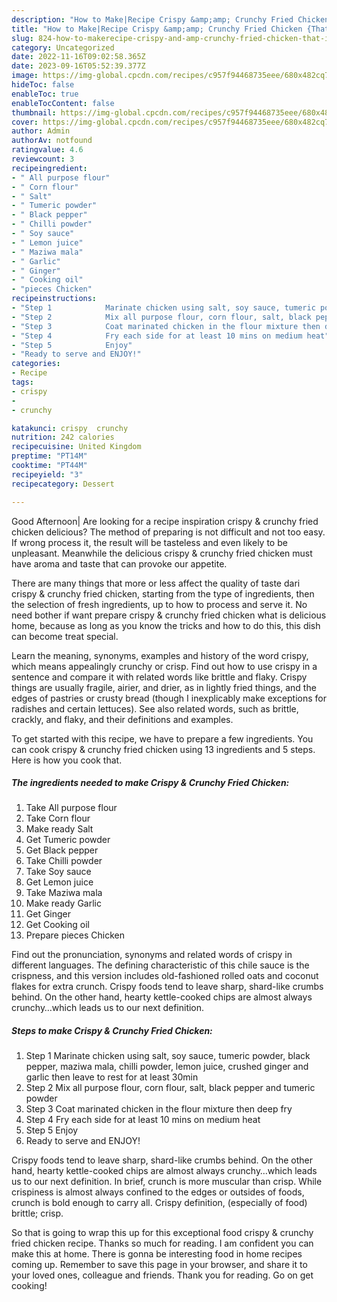 ```yaml
---
description: "How to Make|Recipe Crispy &amp;amp; Crunchy Fried Chicken {That is Delicious"
title: "How to Make|Recipe Crispy &amp;amp; Crunchy Fried Chicken {That is Delicious"
slug: 824-how-to-makerecipe-crispy-and-amp-crunchy-fried-chicken-that-is-delicious
category: Uncategorized
date: 2022-11-16T09:02:58.365Z
date: 2023-09-16T05:52:39.377Z
image: https://img-global.cpcdn.com/recipes/c957f94468735eee/680x482cq70/crispy-crunchy-fried-chicken-recipe-main-photo.jpg
hideToc: false
enableToc: true
enableTocContent: false
thumbnail: https://img-global.cpcdn.com/recipes/c957f94468735eee/680x482cq70/crispy-crunchy-fried-chicken-recipe-main-photo.jpg
cover: https://img-global.cpcdn.com/recipes/c957f94468735eee/680x482cq70/crispy-crunchy-fried-chicken-recipe-main-photo.jpg
author: Admin
authorAv: notfound
ratingvalue: 4.6
reviewcount: 3
recipeingredient:
- " All purpose flour"
- " Corn flour"
- " Salt"
- " Tumeric powder"
- " Black pepper"
- " Chilli powder"
- " Soy sauce"
- " Lemon juice"
- " Maziwa mala"
- " Garlic"
- " Ginger"
- " Cooking oil"
- "pieces Chicken"
recipeinstructions:
- "Step 1            Marinate chicken using salt, soy sauce, tumeric powder, black pepper, maziwa mala, chilli powder, lemon juice, crushed ginger and garlic then leave to rest for at least 30min"
- "Step 2            Mix all purpose flour, corn flour, salt, black pepper and tumeric powder"
- "Step 3            Coat marinated chicken in the flour mixture then deep fry"
- "Step 4            Fry each side for at least 10 mins on medium heat"
- "Step 5            Enjoy"
- "Ready to serve and ENJOY!"
categories:
- Recipe
tags:
- crispy
- 
- crunchy

katakunci: crispy  crunchy 
nutrition: 242 calories
recipecuisine: United Kingdom
preptime: "PT14M"
cooktime: "PT44M"
recipeyield: "3"
recipecategory: Dessert

---
```



Good Afternoon| Are looking for a recipe inspiration crispy &amp; crunchy fried chicken delicious? The method of preparing is not difficult and not too easy. If wrong process it, the result will be tasteless and even likely to be unpleasant. Meanwhile the delicious crispy &amp; crunchy fried chicken must have aroma and taste that can provoke our appetite.






There are many things that more or less affect the quality of taste dari crispy &amp; crunchy fried chicken, starting from the type of ingredients, then the selection of fresh ingredients, up to how to process and serve it. No need bother if want prepare crispy &amp; crunchy fried chicken what is delicious home, because as long as you know the tricks and how to do this, this dish can become treat special.


Learn the meaning, synonyms, examples and history of the word crispy, which means appealingly crunchy or crisp. Find out how to use crispy in a sentence and compare it with related words like brittle and flaky. Crispy things are usually fragile, airier, and drier, as in lightly fried things, and the edges of pastries or crusty bread (though I inexplicably make exceptions for radishes and certain lettuces). See also related words, such as brittle, crackly, and flaky, and their definitions and examples.


To get started with this recipe, we have to prepare a few ingredients. You can cook crispy &amp; crunchy fried chicken using 13 ingredients and 5 steps. Here is how you cook that.

<!--inarticleads1-->

##### The ingredients needed to make Crispy &amp; Crunchy Fried Chicken:

1. Take  All purpose flour
1. Take  Corn flour
1. Make ready  Salt
1. Get  Tumeric powder
1. Get  Black pepper
1. Take  Chilli powder
1. Take  Soy sauce
1. Get  Lemon juice
1. Take  Maziwa mala
1. Make ready  Garlic
1. Get  Ginger
1. Get  Cooking oil
1. Prepare pieces Chicken


Find out the pronunciation, synonyms and related words of crispy in different languages. The defining characteristic of this chile sauce is the crispness, and this version includes old-fashioned rolled oats and coconut flakes for extra crunch. Crispy foods tend to leave sharp, shard-like crumbs behind. On the other hand, hearty kettle-cooked chips are almost always crunchy…which leads us to our next definition. 

<!--inarticleads2-->

##### Steps to make Crispy &amp; Crunchy Fried Chicken:

1. Step 1            Marinate chicken using salt, soy sauce, tumeric powder, black pepper, maziwa mala, chilli powder, lemon juice, crushed ginger and garlic then leave to rest for at least 30min
1. Step 2            Mix all purpose flour, corn flour, salt, black pepper and tumeric powder
1. Step 3            Coat marinated chicken in the flour mixture then deep fry
1. Step 4            Fry each side for at least 10 mins on medium heat
1. Step 5            Enjoy
1. Ready to serve and ENJOY!

Crispy foods tend to leave sharp, shard-like crumbs behind. On the other hand, hearty kettle-cooked chips are almost always crunchy…which leads us to our next definition. In brief, crunch is more muscular than crisp. While crispiness is almost always confined to the edges or outsides of foods, crunch is bold enough to carry all. Crispy definition, (especially of food) brittle; crisp. 

So that is going to wrap this up for this exceptional food crispy &amp; crunchy fried chicken recipe. Thanks so much for reading. I am confident you can make this at home. There is gonna be interesting food in home recipes coming up. Remember to save this page in your browser, and share it to your loved ones, colleague and friends. Thank you for reading. Go on get cooking!
